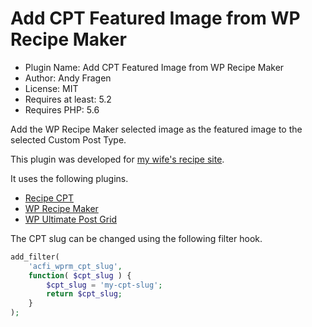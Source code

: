 # Add CPT Featured Image from WP Recipe Maker

* Plugin Name: Add CPT Featured Image from WP Recipe Maker
* Author: Andy Fragen
* License: MIT
* Requires at least: 5.2
* Requires PHP: 5.6

Add the WP Recipe Maker selected image as the featured image to the selected Custom Post Type.

This plugin was developed for [my wife's recipe site](https://food.thefragens.com).

It uses the following plugins.

* [Recipe CPT](https://github.com/afragen/recipe-cpt)
* [WP Recipe Maker](https://wordpress.org/plugins/wp-recipe-maker/)
* [WP Ultimate Post Grid](https://wordpress.org/plugins/wp-ultimate-post-grid/)

The CPT slug can be changed using the following filter hook.

```php
add_filter(
	'acfi_wprm_cpt_slug',
	function( $cpt_slug ) {
		$cpt_slug = 'my-cpt-slug';
		return $cpt_slug;
	}
);
```
